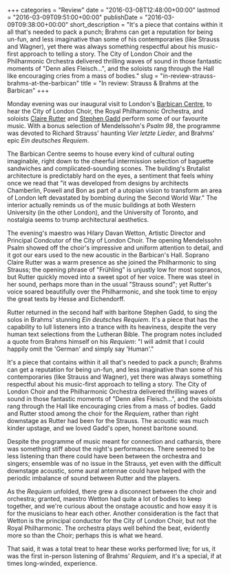 +++
categories = "Review"
date = "2016-03-08T12:48:00+00:00"
lastmod = "2016-03-09T09:51:00+00:00"
publishDate = "2016-03-09T09:38:00+00:00"
short_description = "It's a piece that contains within it all that's needed to pack a punch; Brahms can get a reputation for being un-fun, and less imaginative than some of his contemporaries (like Strauss and Wagner), yet there was always something respectful about his music-first approach to telling a story. The City of London Choir and the Philharmonic Orchestra delivered thrilling waves of sound in those fantastic moments of \"Denn alles Fleisch...\", and the soloists rang through the Hall like encouraging cries from a mass of bodies."
slug = "in-review-strauss-brahms-at-the-barbican"
title = "In review: Strauss &amp; Brahms at the Barbican"
+++

Monday evening was our inaugural visit to London's [Barbican Centre](http://www.barbican.org.uk/), to hear the City of London Choir, the Royal Philharmonic Orchestra, and soloists [Claire Rutter](/scene/people/claire-rutter/) and [Stephen Gadd](/scene/people/stephen-gadd/) perform some of our favourite music. With a bonus selection of Mendelssohn's *Psalm 98*, the programme was devoted to Richard Strauss' haunting *Vier letzte Lieder*, and Brahms' epic *Ein deutsches Requiem*.

The Barbican Centre seems to house every kind of cultural outing imaginable, right down to the cheerful intermission selection of baguette sandwiches and complicated-sounding scones. The building's Brutalist architecture is predictably hard on the eyes, a sentiment that feels whiny once we read that "it was developed from designs by architects Chamberlin, Powell and Bon as part of a utopian vision to transform an area of London left devastated by bombing during the Second World War." The interior actually reminds us of the music buildings at both Western University (in the other London), and the University of Toronto, and nostalgia seems to trump architectural aesthetics.

The evening's maestro was Hilary Davan Wetton, Artistic Director and Principal Condcutor of the City of London Choir. The opening Mendelssohn Psalm showed off the choir's impressive and uniform attention to detail, and it got our ears used to the new acoustic in the Barbican's Hall. Soprano Claire Rutter was a warm presence as she joined the Philharmonic to sing Strauss; the opening phrase of "Frühling" is unjustly low for most sopranos, but Rutter quickly moved into a sweet spot of her voice. There was steel in her sound, perhaps more than in the usual "Strauss sound"; yet Rutter's voice soared beautifully over the Philharmonic, and she took time to enjoy the great texts by Hesse and Eichendorff. 

Rutter returned in the second half with baritone Stephen Gadd, to sing the solos in Brahms' stunning *Ein deutsches Requiem*. It's a piece that has the capability to lull listeners into a trance with its heaviness, despite the very human text selections from the Lutheran Bible. The program notes included a quote from Brahms himself on his *Requiem*: "I will admit that I could happily omit the 'German' and simply say 'Human'."

It's a piece that contains within it all that's needed to pack a punch; Brahms can get a reputation for being un-fun, and less imaginative than some of his contemporaries (like Strauss and Wagner), yet there was always something respectful about his music-first approach to telling a story. The City of London Choir and the Philharmonic Orchestra delivered thrilling waves of sound in those fantastic moments of "Denn alles Fleisch...", and the soloists rang through the Hall like encouraging cries from a mass of bodies. Gadd and Rutter stood among the choir for the *Requiem*, rather than right downstage as Rutter had been for the Strauss. The acoustic was much kinder upstage, and we loved Gadd's open, honest baritone sound.

Despite the programme of music meant for connection and catharsis, there was something stiff about the night's performances. There seemed to be less listening than there could have been between the orchestra and singers; ensemble was of no issue in the Strauss, yet even with the difficult downstage acoustic, some aural antennae could have helped with the periodic imbalance of sound between Rutter and the players. 

As the *Requiem* unfolded, there grew a disconnect between the choir and orchestra; granted, maestro Wetton had quite a lot of bodies to keep together, and we're curious about the onstage acoustic and how easy it is for the musicians to hear each other. Another consideration is the fact that Wetton is the principal conductor for the City of London Choir, but not the Royal Philharmonic. The orchestra plays well behind the beat, evidently more so than the Choir; perhaps this is what we heard. 

That said, it was a total treat to hear these works performed live; for us, it was the first in-person listening of Brahms' *Requiem*, and it's a special, if at times long-winded, experience.
